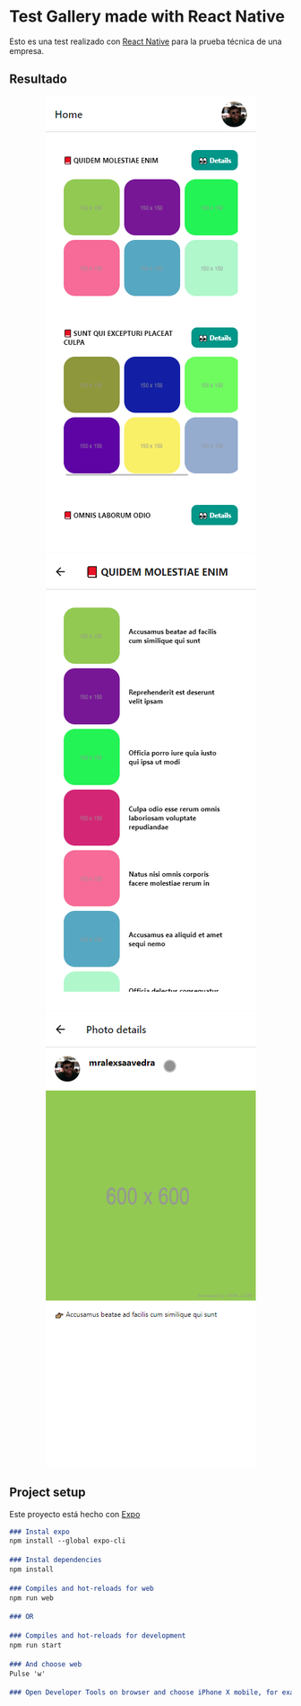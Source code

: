 # Test Gallery made with React Native

Esto es una test realizado con [React Native](https://reactnative.dev/) para la prueba técnica de una empresa.

## Resultado

<p align="center">
  <img src="/src/assets/Home.png" alt="home" />
  <img src="/src/assets/Album.png" alt="album" />
  <img src="/src/assets/Photo.png" alt="photo" />
</p>

## Project setup

Este proyecto está hecho con [Expo](https://docs.expo.io/)

```markdown
### Instal expo
npm install --global expo-cli

### Instal dependencies
npm install

### Compiles and hot-reloads for web
npm run web

### OR

### Compiles and hot-reloads for development
npm run start

### And choose web
Pulse 'w'

### Open Developer Tools on browser and choose iPhone X mobile, for example
```
